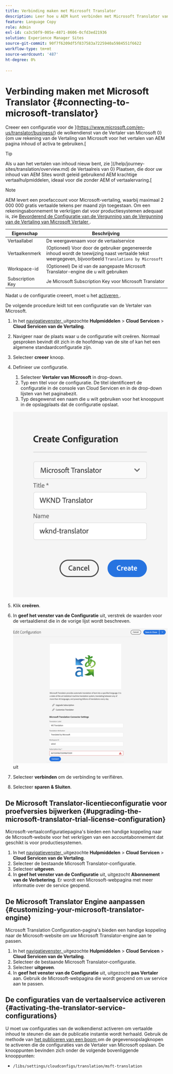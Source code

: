 ```yaml
---
title: Verbinding maken met Microsoft Translator
description: Leer hoe u AEM kunt verbinden met Microsoft Translator vanuit de verpakking om uw vertaalworkflow te automatiseren.
feature: Language Copy
role: Admin
exl-id: ca3c50f9-005e-4871-8606-0cfd3ed21936
solution: Experience Manager Sites
source-git-commit: 90f7f6209df5f837583a7225940a5984551f6622
workflow-type: tm+mt
source-wordcount: '487'
ht-degree: 0%

---
```


# Verbinding maken met Microsoft Translator {#connecting-to-microsoft-translator}

Creeer een configuratie voor de ](https://www.microsoft.com/en-us/translator/business/) de wolkendienst van de Vertaler van Microsoft 0} {om uw rekening van de Vertaling van Microsoft voor het vertalen van AEM pagina inhoud of activa te gebruiken.[

>[!TIP]
>
>Als u aan het vertalen van inhoud nieuw bent, zie ](/help/journey-sites/translation/overview.md) de Vertaalreis van 0} Plaatsen, die door uw inhoud van AEM Sites wordt geleid gebruikend AEM krachtige vertaalhulpmiddelen, ideaal voor die zonder AEM of vertaalervaring.[

>[!NOTE]
>
>AEM levert een proefaccount voor Microsoft-vertaling, waarbij maximaal 2 000 000 gratis vertaalde tekens per maand zijn toegestaan. Om een rekeningsabonnement te verkrijgen dat voor productiesystemen adequaat is, zie [ Bevorderend de Configuratie van de Vergunning van de Vergunning van de Vertaling van Microsoft Vertaler ](#upgrading-the-microsoft-translator-trial-license-configuration).

| Eigenschap | Beschrijving |
|---|---|
| Vertaallabel | De weergavenaam voor de vertaalservice |
| Vertaalkenmerk | (Optioneel) Voor door de gebruiker gegenereerde inhoud wordt de toewijzing naast vertaalde tekst weergegeven, bijvoorbeeld `Translations by Microsoft` |
| Workspace-id | (Optioneel) De id van de aangepaste Microsoft Translator-engine die u wilt gebruiken |
| Subscription Key | Je Microsoft Subscription Key voor Microsoft Translator |

Nadat u de configuratie creeert, moet u het [ activeren ](#activating-the-translator-service-configurations).

De volgende procedure leidt tot een configuratie van de Vertaler van Microsoft.

1. In het [ navigatievenster, ](/help/sites-cloud/authoring/basic-handling.md#first-steps) uitgezochte **Hulpmiddelen** > **Cloud Servicen** > **Cloud Servicen van de Vertaling**.
1. Navigeer naar de plaats waar u de configuratie wilt creëren. Normaal gesproken bevindt dit zich in de hoofdmap van de site of kan het een algemene standaardconfiguratie zijn.
1. Selecteer **creeer** knoop.
1. Definieer uw configuratie.
   1. Selecteer **Vertaler van Microsoft** in drop-down.
   1. Typ een titel voor de configuratie. De titel identificeert de configuratie in de console van Cloud Servicen en in de drop-down lijsten van het paginabezit.
   1. Typ desgewenst een naam die u wilt gebruiken voor het knooppunt in de opslagplaats dat de configuratie opslaat.

   ![ creeer vertaalconfiguratie ](../assets/create-translation-config.png)

1. Klik **creëren**.
1. In **geef het venster van de Configuratie** uit, verstrek de waarden voor de vertaaldienst die in de vorige lijst wordt beschreven.

   ![ geef vertaalconfiguratie ](../assets/edit-translation-config.png) uit

1. Selecteer **verbinden** om de verbinding te verifiëren.
1. Selecteer **sparen &amp; Sluiten**.

## De Microsoft Translator-licentieconfiguratie voor proefversies bijwerken {#upgrading-the-microsoft-translator-trial-license-configuration}

Microsoft-vertaalconfiguratiepagina&#39;s bieden een handige koppeling naar de Microsoft-website voor het verkrijgen van een accountabonnement dat geschikt is voor productiesystemen.

1. In het [ navigatievenster, ](/help/sites-cloud/authoring/basic-handling.md#first-steps) uitgezochte **Hulpmiddelen** > **Cloud Servicen** > **Cloud Servicen van de Vertaling**.
1. Selecteer de bestaande Microsoft Translator-configuratie.
1. Selecteer **uitgeven**.
1. In **geef het venster van de Configuratie** uit, uitgezocht **Abonnement van de Verbetering**. Er wordt een Microsoft-webpagina met meer informatie over de service geopend.

## De Microsoft Translator Engine aanpassen {#customizing-your-microsoft-translator-engine}

Microsoft Translation Configuration-pagina&#39;s bieden een handige koppeling naar de Microsoft-website om uw Microsoft Translator-engine aan te passen.

1. In het [ navigatievenster, ](/help/sites-cloud/authoring/basic-handling.md#first-steps) uitgezochte **Hulpmiddelen** > **Cloud Servicen** > **Cloud Servicen van de Vertaling**.
1. Selecteer de bestaande Microsoft Translator-configuratie.
1. Selecteer **uitgeven**.
1. In **geef het venster van de Configuratie** uit, uitgezocht **pas Vertaler** aan. Gebruik de Microsoft-webpagina die wordt geopend om uw service aan te passen.

## De configuraties van de vertaalservice activeren {#activating-the-translator-service-configurations}

U moet uw configuraties van de wolkendienst activeren om vertaalde inhoud te steunen die aan de publicatie instantie wordt herhaald. Gebruik de methode van [ het publiceren van een boom ](/help/sites-cloud/authoring/sites-console/publishing-pages.md#publishing-and-unpublishing-a-tree) om de gegevensopslagknopen te activeren die de configuraties van de Vertaler van Microsoft opslaan. De knooppunten bevinden zich onder de volgende bovenliggende knooppunten:

* `/libs/settings/cloudconfigs/translation/msft-translation`

